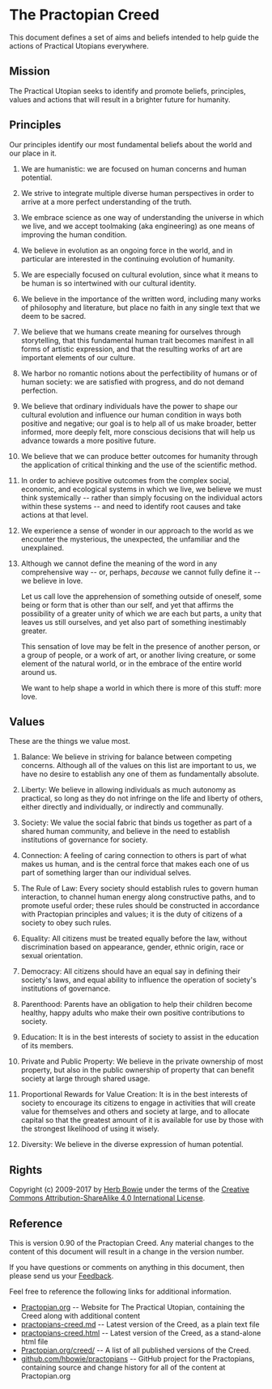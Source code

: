 The Practopian Creed
====================

This document defines a set of aims and beliefs intended to help guide the actions of Practical Utopians everywhere. 

Mission
-------

The Practical Utopian seeks to identify and promote beliefs, principles, values and actions that will result in a brighter future for humanity. 

Principles
----------

Our principles identify our most fundamental beliefs about the world and our place in it.

1. We are humanistic: we are focused on human concerns and human potential.

2. We strive to integrate multiple diverse human perspectives in order to arrive at a more perfect understanding of the truth.

3. We embrace science as one way of understanding the universe in which we live, and we accept toolmaking (aka engineering) as one means of improving the human condition.

4. We believe in evolution as an ongoing force in the world, and in particular are interested in the continuing evolution of humanity.

5. We are especially focused on cultural evolution, since what it means to be human is so intertwined with our cultural identity.

6. We believe in the importance of the written word, including many works of philosophy and literature, but place no faith in any single text that we deem to be sacred.

7. We believe that we humans create meaning for ourselves through storytelling, that this fundamental human trait becomes manifest in all forms of artistic expression, and that the resulting works of art are important elements of our culture.

8. We harbor no romantic notions about the perfectibility of humans or of human society: we are satisfied with progress, and do not demand perfection.

9. We believe that ordinary individuals have the power to shape our cultural evolution and influence our human condition in ways both positive and negative; our goal is to help all of us make broader, better informed, more deeply felt, more conscious decisions that will help us advance towards a more positive future.

10. We believe that we can produce better outcomes for humanity through the application of critical thinking and the use of the scientific method.

11. In order to achieve positive outcomes from the complex social, economic, and ecological systems in which we live, we believe we must think systemically -- rather than simply focusing on the individual actors within these systems -- and need to identify root causes and take actions at that level.

12. We experience a sense of wonder in our approach to the world as we encounter the mysterious, the unexpected, the unfamiliar and the unexplained.

13. Although we cannot define the meaning of the word in any comprehensive way -- or, perhaps, *because* we cannot fully define it -- we believe in love.

	Let us call love the apprehension of something outside of oneself, some being or form that is other than our self, and yet that affirms the possibility of a greater unity of which we are each but parts, a unity that leaves us still ourselves, and yet also part of something inestimably greater.

	This sensation of love may be felt in the presence of another person, or a group of people, or a work of art, or another living creature, or some element of the natural world, or in the embrace of the entire world around us.

	We want to help shape a world in which there is more of this stuff: more love.
	
Values
------

These are the things we value most.

1. Balance: We believe in striving for balance between competing concerns. Although all of the values on this list are important to us, we have no desire to establish any one of them as fundamentally absolute.

2. Liberty: We believe in allowing individuals as much autonomy as practical, so long as they do not infringe on the life and liberty of others, either directly and individually, or indirectly and communally.

3. Society: We value the social fabric that binds us together as part of a shared human community, and believe in the need to establish institutions of governance for society.

4. Connection: A feeling of caring connection to others is part of what makes us human, and is the central force that makes each one of us part of something larger than our individual selves.

5. The Rule of Law: Every society should establish rules to govern human interaction, to channel human energy along constructive paths, and to promote useful order; these rules should be constructed in accordance with Practopian principles and values; it is the duty of citizens of a society to obey such rules.

6. Equality: All citizens must be treated equally before the law, without discrimination based on appearance, gender, ethnic origin, race or sexual orientation.

7. Democracy: All citizens should have an equal say in defining their society's laws, and equal ability to influence the operation of society's institutions of governance.

8. Parenthood: Parents have an obligation to help their children become healthy, happy adults who make their own positive contributions to society.

9. Education: It is in the best interests of society to assist in the education of its members.

10. Private and Public Property: We believe in the private ownership of most property, but also in the public ownership of property that can benefit society at large through shared usage.

11. Proportional Rewards for Value Creation: It is in the best interests of society to encourage its citizens to engage in activities that will create value for themselves and others and society at large, and to allocate capital so that the greatest amount of it is available for use by those with the strongest likelihood of using it wisely.

12. Diversity:  We believe in the diverse expression of human potential.


Rights
------

Copyright (c) 2009-2017 by [Herb Bowie][5] under the terms of the [Creative Commons Attribution-ShareAlike 4.0 International License][6].


Reference
---------

This is version 0.90 of the Practopian Creed. Any material changes to the content of this document will result in a change in the version number. 

If you have questions or comments on anything in this document, then please send us your [Feedback][8].  

Feel free to reference the following links for additional information. 

* [Practopian.org][1] -- Website for The Practical Utopian, containing the Creed along with additional content 
* [practopians-creed.md][2] -- Latest version of the Creed, as a plain text file 
* [practopians-creed.html][3] -- Latest version of the Creed, as a stand-alone html file 
* [Practopian.org/creed/][7] -- A list of all published versions of the Creed. 
* [github.com/hbowie/practopians][4] -- GitHub project for the Practopians, containing source and change history for all of the content at Practopian.org 

[1]: http://www.Practopian.org/
[2]: http://www.Practopian.org/creed/practopians-creed.md
[3]: http://www.Practopian.org/creed/practopians-creed.html
[4]: https://github.com/hbowie/practopians/
[5]: http://www.herbbowie.com
[6]: http://creativecommons.org/licenses/by-sa/4.0/
[7]: http://www.Practopian.org/creed/index.html
[8]: mailto:feedback@Practopian.org

